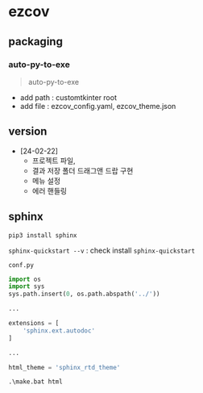 # ezcov

## packaging
### auto-py-to-exe
> auto-py-to-exe
- add path : customtkinter root
- add file : ezcov_config.yaml, ezcov_theme.json


## version
- [24-02-22]
  - 프로젝트 파일, 
  - 결과 저장 폴더 드래그앤 드랍 구현
  - 메뉴 설정 
  - 에러 핸들링
 
## sphinx
`pip3 install sphinx`

`sphinx-quickstart --v` : check install
`sphinx-quickstart`

`conf.py`
```py
import os
import sys
sys.path.insert(0, os.path.abspath('../'))

...

extensions = [
    'sphinx.ext.autodoc'
]

...

html_theme = 'sphinx_rtd_theme'
```

`.\make.bat html`







